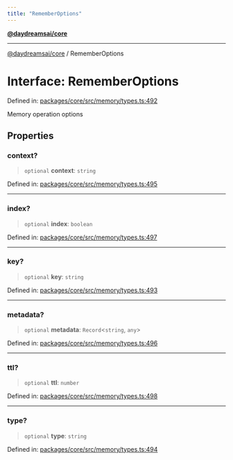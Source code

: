 ```yaml
---
title: "RememberOptions"
---
```


[**@daydreamsai/core**](./api-reference.md)

***

[@daydreamsai/core](./api-reference.md) / RememberOptions

# Interface: RememberOptions

Defined in: [packages/core/src/memory/types.ts:492](https://github.com/dojoengine/daydreams/blob/cade502c379b7b9e103832026447c86310638fce/packages/core/src/memory/types.ts#L492)

Memory operation options

## Properties

### context?

> `optional` **context**: `string`

Defined in: [packages/core/src/memory/types.ts:495](https://github.com/dojoengine/daydreams/blob/cade502c379b7b9e103832026447c86310638fce/packages/core/src/memory/types.ts#L495)

***

### index?

> `optional` **index**: `boolean`

Defined in: [packages/core/src/memory/types.ts:497](https://github.com/dojoengine/daydreams/blob/cade502c379b7b9e103832026447c86310638fce/packages/core/src/memory/types.ts#L497)

***

### key?

> `optional` **key**: `string`

Defined in: [packages/core/src/memory/types.ts:493](https://github.com/dojoengine/daydreams/blob/cade502c379b7b9e103832026447c86310638fce/packages/core/src/memory/types.ts#L493)

***

### metadata?

> `optional` **metadata**: `Record`\<`string`, `any`\>

Defined in: [packages/core/src/memory/types.ts:496](https://github.com/dojoengine/daydreams/blob/cade502c379b7b9e103832026447c86310638fce/packages/core/src/memory/types.ts#L496)

***

### ttl?

> `optional` **ttl**: `number`

Defined in: [packages/core/src/memory/types.ts:498](https://github.com/dojoengine/daydreams/blob/cade502c379b7b9e103832026447c86310638fce/packages/core/src/memory/types.ts#L498)

***

### type?

> `optional` **type**: `string`

Defined in: [packages/core/src/memory/types.ts:494](https://github.com/dojoengine/daydreams/blob/cade502c379b7b9e103832026447c86310638fce/packages/core/src/memory/types.ts#L494)
